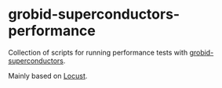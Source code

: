 # grobid-superconductors-performance
Collection of scripts for running performance tests with [grobid-superconductors](https://github.com/lfoppiano/grobid-superconductors).

Mainly based on [Locust](https://locust.io).
